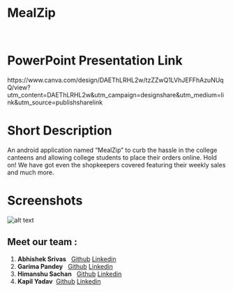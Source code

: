 # MealZip
<br>
<h1>PowerPoint Presentation Link </h1>
<p>https://www.canva.com/design/DAEThLRHL2w/tzZZwQ1LVhJEFFhAzuNUqQ/view?utm_content=DAEThLRHL2w&utm_campaign=designshare&utm_medium=link&utm_source=publishsharelink</p>
<h1>Short Description </h1>
An android application  named “MealZip” to curb the hassle in the college canteens and allowing college students to place their orders online. Hold on! We have got even the shopkeepers covered featuring their weekly sales and much more. 

<h1>Screenshots</h1>

![alt text](https://raw.githubusercontent.com/AbhishekSrivas114319/MealZip/master/all.png)

## Meet our team :
1. __Abhishek Srivas__ &nbsp; <a href="https://github.com/Abhishek-Srivas">Github</a> <a href="https://www.linkedin.com/in/abhishek-srivas-8421611a1/">Linkedin</a>
2. __Garima Pandey__ &nbsp;  <a href="https://github.com/garima652001">Github</a> <a href="https://www.linkedin.com/in/----/">Linkedin</a>
3. __Himanshu Sachan__ &nbsp; <a href="https://github.com/h01sachan">Github</a> <a href="https://www.linkedin.com/in/----/">Linkedin</a>
4. __Kapil Yadav__  &nbsp;<a href="https://github.com/KapilYadav-dev">Github</a> <a href="https://www.linkedin.com/in/----/">Linkedin</a>

